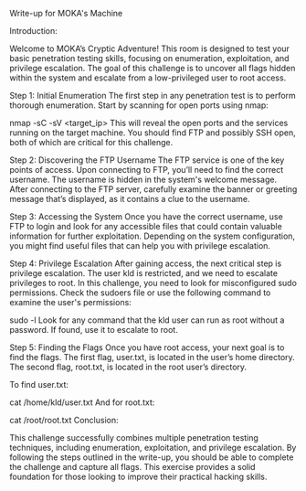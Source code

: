 Write-up for MOKA's Machine

Introduction:

Welcome to MOKA’s Cryptic Adventure! This room is designed to test your basic penetration testing skills, focusing on enumeration, exploitation, and privilege escalation. The goal of this challenge is to uncover all flags hidden within the system and escalate from a low-privileged user to root access.

Step 1: Initial Enumeration
The first step in any penetration test is to perform thorough enumeration. Start by scanning for open ports using nmap:

nmap -sC -sV <target_ip>
This will reveal the open ports and the services running on the target machine. You should find FTP and possibly SSH open, both of which are critical for this challenge.

Step 2: Discovering the FTP Username
The FTP service is one of the key points of access. Upon connecting to FTP, you’ll need to find the correct username. The username is hidden in the system's welcome message. After connecting to the FTP server, carefully examine the banner or greeting message that’s displayed, as it contains a clue to the username.

Step 3: Accessing the System
Once you have the correct username, use FTP to login and look for any accessible files that could contain valuable information for further exploitation. Depending on the system configuration, you might find useful files that can help you with privilege escalation.

Step 4: Privilege Escalation
After gaining access, the next critical step is privilege escalation. The user kld is restricted, and we need to escalate privileges to root. In this challenge, you need to look for misconfigured sudo permissions. Check the sudoers file or use the following command to examine the user's permissions:

sudo -l
Look for any command that the kld user can run as root without a password. If found, use it to escalate to root.

Step 5: Finding the Flags
Once you have root access, your next goal is to find the flags. The first flag, user.txt, is located in the user’s home directory. The second flag, root.txt, is located in the root user’s directory.

To find user.txt:

cat /home/kld/user.txt
And for root.txt:

cat /root/root.txt
Conclusion:

This challenge successfully combines multiple penetration testing techniques, including enumeration, exploitation, and privilege escalation. By following the steps outlined in the write-up, you should be able to complete the challenge and capture all flags. This exercise provides a solid foundation for those looking to improve their practical hacking skills.
